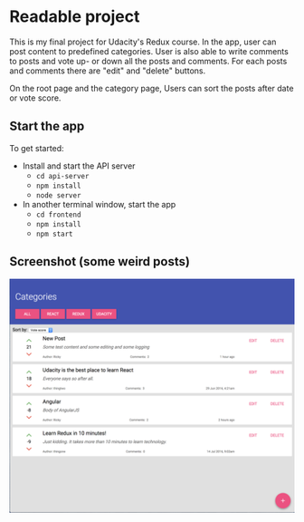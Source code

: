 # Readable project

This is my final project for Udacity's Redux course. In the app, user can post content to predefined categories.  User is also able to write comments to posts and vote up- or down all the posts and comments. For each posts and comments there are "edit" and "delete" buttons.

On the root page and the category page, Users can sort the posts after date or vote score.



## Start the app

To get started:

* Install and start the API server
    - `cd api-server`
    - `npm install`
    - `node server`
* In another terminal window, start the app
    - `cd frontend`
    - `npm install`
    - `npm start`

## Screenshot (some weird posts)

![](readable-app.png)
